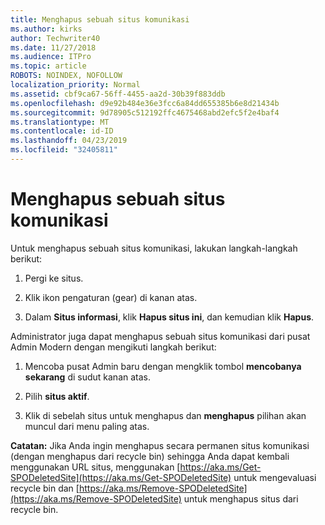 ```yaml
---
title: Menghapus sebuah situs komunikasi
ms.author: kirks
author: Techwriter40
ms.date: 11/27/2018
ms.audience: ITPro
ms.topic: article
ROBOTS: NOINDEX, NOFOLLOW
localization_priority: Normal
ms.assetid: cbf9ca67-56ff-4455-aa2d-30b39f883ddb
ms.openlocfilehash: d9e92b484e36e3fcc6a84dd655385b6e8d21434b
ms.sourcegitcommit: 9d78905c512192ffc4675468abd2efc5f2e4baf4
ms.translationtype: MT
ms.contentlocale: id-ID
ms.lasthandoff: 04/23/2019
ms.locfileid: "32405811"
---
```

# <a name="delete-a-communication-site"></a>Menghapus sebuah situs komunikasi

Untuk menghapus sebuah situs komunikasi, lakukan langkah-langkah berikut: 
  
1. Pergi ke situs. 
  
2. Klik ikon pengaturan (gear) di kanan atas. 
  
3. Dalam **Situs informasi**, klik **Hapus situs ini**, dan kemudian klik **Hapus**. 
  
Administrator juga dapat menghapus sebuah situs komunikasi dari pusat Admin Modern dengan mengikuti langkah berikut: 
  
1. Mencoba pusat Admin baru dengan mengklik tombol **mencobanya sekarang** di sudut kanan atas. 
  
2. Pilih **situs aktif**. 
  
3. Klik di sebelah situs untuk menghapus dan **menghapus** pilihan akan muncul dari menu paling atas. 
  
 **Catatan:** Jika Anda ingin menghapus secara permanen situs komunikasi (dengan menghapus dari recycle bin) sehingga Anda dapat kembali menggunakan URL situs, menggunakan [https://aka.ms/Get-SPODeletedSite](https://aka.ms/Get-SPODeletedSite) untuk mengevaluasi recycle bin dan [https://aka.ms/Remove-SPODeletedSite](https://aka.ms/Remove-SPODeletedSite) untuk menghapus situs dari recycle bin. 
  

